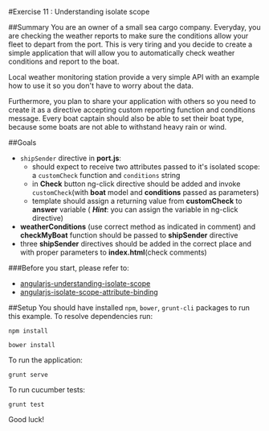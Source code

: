 #Exercise 11 : Understanding isolate scope

##Summary
You are an owner of a small sea cargo company. Everyday, you are checking the weather reports to make sure the conditions allow your fleet to depart from the port. This is very tiring and you decide to create a simple application that will allow you to automatically check weather conditions and report to the boat.

Local weather monitoring station provide a very simple API with an example how to use it so you don't have to worry about the data.

Furthermore, you plan to share your application with others so you need to create it as a directive accepting custom reporting function and conditions message. Every boat captain should also be able to set their boat type, because some boats are not able to withstand heavy rain or wind.

##Goals

* `shipSender` directive in **port.js**:
	* should expect to receive two attributes passed to it's isolated scope: a `customCheck` function and `conditions` string
	* in **Check** button ng-click directive should be added and invoke `customCheck`(with **boat** model and **conditions** passed as 	parameters)
	* template should assign a returning value from **customCheck** to **answer** variable ( ***Hint***: you can assign the variable in ng-click directive)
* **weatherConditions** (use correct method as indicated in comment) and **checkMyBoat** function should be passed to **shipSender** directive
* three **shipSender** directives should be added in the correct place and with proper parameters to **index.html**(check comments)

###Before you start, please refer to:
* [angularjs-understanding-isolate-scope](https://egghead.io/lessons/angularjs-understanding-isolate-scope)
* [angularjs-isolate-scope-attribute-binding](https://egghead.io/lessons/angularjs-isolate-scope-attribute-binding)

##Setup
 You should have installed `npm`, `bower`, `grunt-cli`  packages to run this example. To resolve dependencies run:

```
npm install
```

```
bower install
```

To run the application:

```
grunt serve
```

To run cucumber tests:

```
grunt test
```

Good luck!
